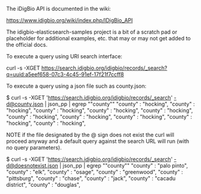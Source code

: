 The iDigBio API is documented in the wiki:

https://www.idigbio.org/wiki/index.php/IDigBio_API


The idigbio-elasticsearch-samples project is a bit of a scratch pad or placeholder for additional examples, etc.
that may or may not get added to the official docs.


To execute a query using URI search interface:

curl -s -XGET https://search.idigbio.org/idigbio/records/_search?q=uuid:a5eef658-07c3-4c45-91ef-17f21f7ccff8


To execute a query using a json file such as county.json:

$  curl -s -XGET 'https://search.idigbio.org/idigbio/records/_search' -d@county.json  | json_pp | egrep "\"county\""
               "county" : "hocking",
               "county" : "hocking",
               "county" : "hocking",
               "county" : "hocking",
               "county" : "hocking",
               "county" : "hocking",
               "county" : "hocking",
               "county" : "hocking",
               "county" : "hocking",
               "county" : "hocking",


NOTE if the file designated by the @ sign does not exist the curl will proceed anyway and a default query against
the search URL will run (with no query parameters).

$ curl -s -XGET 'https://search.idigbio.org/idigbio/records/_search' -d@doesnotexist.json  | json_pp | egrep "\"county\""
               "county" : "palo pinto",
               "county" : "elk",
               "county" : "osage",
               "county" : "greenwood",
               "county" : "pittsburg",
               "county" : "chase",
               "county" : "jack",
               "county" : "cacadu district",
               "county" : "douglas",


